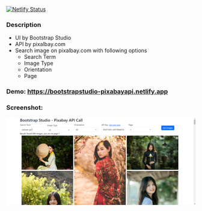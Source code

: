 [![Netlify Status](https://api.netlify.com/api/v1/badges/7c19b449-2ba9-479c-bf98-f1aedb91eb04/deploy-status)](https://app.netlify.com/sites/bootstrapstudio-pixabayapi/deploys)
### Description 
- UI by Bootstrap Studio
- API by pixalbay.com
- Search image on pixalbay.com with following options
  + Search Term
  + Image Type
  + Orientation
  + Page

### Demo: https://bootstrapstudio-pixabayapi.netlify.app

### Screenshot:

![Screenshot](https://github.com/tyfont/BootstrapStudio-PixabayAPI/blob/master/screenshot.png?raw=true)
